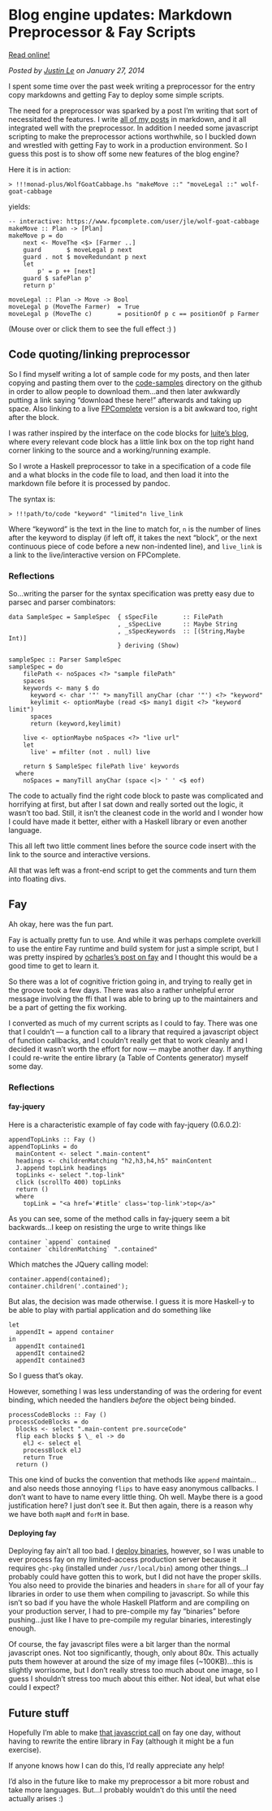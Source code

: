 Blog engine updates: Markdown Preprocessor & Fay Scripts
========================================================

[Read online!](http://home.jle0.com:4111/entry/blog-engine-updates-markdown-preprocessor-fay-scripts.html)

*Posted by [Justin Le](http://home.jle0.com:4111/) on January 27, 2014*

I spent some time over the past week writing a preprocessor for the
entry copy markdowns and getting Fay to deploy some simple scripts.

The need for a preprocessor was sparked by a post I’m writing that sort
of necessitated the features. I write [all of my
posts](https://github.com/mstksg/inCode/tree/master/copy/entries) in
markdown, and it all integrated well with the preprocessor. In addition
I needed some javascript scripting to make the preprocessor actions
worthwhile, so I buckled down and wrestled with getting Fay to work in a
production environment. So I guess this post is to show off some new
features of the blog engine?

Here it is in action:

    > !!!monad-plus/WolfGoatCabbage.hs "makeMove ::" "moveLegal ::" wolf-goat-cabbage

yields:

``` {.haskell}
-- interactive: https://www.fpcomplete.com/user/jle/wolf-goat-cabbage
makeMove :: Plan -> [Plan]
makeMove p = do
    next <- MoveThe <$> [Farmer ..]
    guard       $ moveLegal p next
    guard . not $ moveRedundant p next
    let
        p' = p ++ [next]
    guard $ safePlan p'
    return p'

moveLegal :: Plan -> Move -> Bool
moveLegal p (MoveThe Farmer)  = True
moveLegal p (MoveThe c)       = positionOf p c == positionOf p Farmer

```

(Mouse over or click them to see the full effect :) )

Code quoting/linking preprocessor
---------------------------------

So I find myself writing a lot of sample code for my posts, and then
later copying and pasting them over to the
[code-samples](https://github.com/mstksg/inCode/tree/master/code-samples)
directory on the github in order to allow people to download them…and
then later awkwardly putting a link saying “download these here!”
afterwards and taking up space. Also linking to a live
[FPComplete](https://www.fpcomplete.com/) version is a bit awkward too,
right after the block.

I was rather inspired by the interface on the code blocks for [luite’s
blog](http://weblog.luite.com/wordpress/?p=127), where every relevant
code block has a little link box on the top right hand corner linking to
the source and a working/running example.

So I wrote a Haskell preprocessor to take in a specification of a code
file and a what blocks in the code file to load, and then load it into
the markdown file before it is processed by pandoc.

The syntax is:

    > !!!path/to/code "keyword" "limited"n live_link

Where “keyword” is the text in the line to match for, `n` is the number
of lines after the keyword to display (if left off, it takes the next
“block”, or the next continuous piece of code before a new non-indented
line), and `live_link` is a link to the live/interactive version on
FPComplete.

### Reflections

So…writing the parser for the syntax specification was pretty easy due
to parsec and parser combinators:

``` {.haskell}
data SampleSpec = SampleSpec  { sSpecFile       :: FilePath
                              , _sSpecLive      :: Maybe String
                              , _sSpecKeywords  :: [(String,Maybe Int)]
                              } deriving (Show)

sampleSpec :: Parser SampleSpec
sampleSpec = do
    filePath <- noSpaces <?> "sample filePath"
    spaces
    keywords <- many $ do
      keyword <- char '"' *> manyTill anyChar (char '"') <?> "keyword"
      keylimit <- optionMaybe (read <$> many1 digit <?> "keyword limit")
      spaces
      return (keyword,keylimit)

    live <- optionMaybe noSpaces <?> "live url"
    let
      live' = mfilter (not . null) live

    return $ SampleSpec filePath live' keywords
  where
    noSpaces = manyTill anyChar (space <|> ' ' <$ eof)

```

The code to actually find the right code block to paste was complicated
and horrifying at first, but after I sat down and really sorted out the
logic, it wasn’t too bad. Still, it isn’t the cleanest code in the world
and I wonder how I could have made it better, either with a Haskell
library or even another language.

This all left two little comment lines before the source code insert
with the link to the source and interactive versions.

All that was left was a front-end script to get the comments and turn
them into floating divs.

Fay
---

Ah okay, here was the fun part.

Fay is actually pretty fun to use. And while it was perhaps complete
overkill to use the entire Fay runtime and build system for just a
simple script, but I was pretty inspired by [ocharles’s post on
fay](http://ocharles.org.uk/blog/posts/2013-12-23-24-days-of-hackage-fay.html)
and I thought this would be a good time to get to learn it.

So there was a lot of cognitive friction going in, and trying to really
get in the groove took a few days. There was also a rather unhelpful
error message involving the ffi that I was able to bring up to the
maintainers and be a part of getting the fix working.

I converted as much of my current scripts as I could to fay. There was
one that I couldn’t — a function call to a library that required a
javascript object of function callbacks, and I couldn’t really get that
to work cleanly and I decided it wasn’t worth the effort for now — maybe
another day. If anything I could re-write the entire library (a Table of
Contents generator) myself some day.

### Reflections

#### fay-jquery

Here is a characteristic example of fay code with fay-jquery (0.6.0.2):

``` {.haskell}
appendTopLinks :: Fay ()
appendTopLinks = do
  mainContent <- select ".main-content"
  headings <- childrenMatching "h2,h3,h4,h5" mainContent
  J.append topLink headings
  topLinks <- select ".top-link"
  click (scrollTo 400) topLinks
  return ()
  where
    topLink = "<a href='#title' class='top-link'>top</a>"

```

As you can see, some of the method calls in fay-jquery seem a bit
backwards…I keep on resisting the urge to write things like

``` {.haskell}
container `append` contained
container `childrenMatching` ".contained"
```

Which matches the JQuery calling model:

``` {.javascript}
container.append(contained);
container.children('.contained');
```

But alas, the decision was made otherwise. I guess it is more Haskell-y
to be able to play with partial application and do something like

``` {.haskell}
let
  appendIt = append container
in
  appendIt contained1
  appendIt contained2
  appendIt contained3
```

So I guess that’s okay.

However, something I was less understanding of was the ordering for
event binding, which needed the handlers *before* the object being
binded.

``` {.haskell}
processCodeBlocks :: Fay ()
processCodeBlocks = do
  blocks <- select ".main-content pre.sourceCode"
  flip each blocks $ \_ el -> do
    elJ <- select el
    processBlock elJ
    return True
  return ()

```

This one kind of bucks the convention that methods like `append`
maintain…and also needs those annoying `flips` to have easy anonymous
callbacks. I don’t want to have to name every little thing. Oh well.
Maybe there is a good justification here? I just don’t see it. But then
again, there is a reason why we have both `mapM` and `forM` in base.

#### Deploying fay

Deploying fay ain’t all too bad. I [deploy
binaries](http://blog.jle.im/entry/deploying-medium-to-large-haskell-apps-to-heroku),
however, so I was unable to ever process fay on my limited-access
production server because it requires `ghc-pkg` (installed under
`/usr/local/bin`) among other things…I probably could have gotten this
to work, but I did not have the proper skills. You also need to provide
the binaries and headers in `share` for all of your fay libraries in
order to use them when compiling to javascript. So while this isn’t so
bad if you have the whole Haskell Platform and are compiling on your
production server, I had to pre-compile my fay “binaries” before
pushing…just like I have to pre-compile my regular binaries,
interestingly enough.

Of course, the fay javascript files were a bit larger than the normal
javascript ones. Not too significantly, though, only about 80x. This
actually puts them however at around the size of my image files
(\~100KB)…this is slightly worrisome, but I don’t really stress too much
about one image, so I guess I shouldn’t stress too much about this
either. Not ideal, but what else could I expect?

Future stuff
------------

Hopefully I’m able to make [that javascript
call](http://blog.jle.im/source/code-samples/source/entry_toc.js#L4-21)
on fay one day, without having to rewrite the entire library in Fay
(although it might be a fun exercise).

<!-- ~~~javascript -->
<!-- !!!source/entry_toc.js "#toc"18 -->
<!-- ~~~ -->
If anyone knows how I can do this, I’d really appreciate any help!

I’d also in the future like to make my preprocessor a bit more robust
and take more languages. But…I probably wouldn’t do this until the need
actually arises :)
